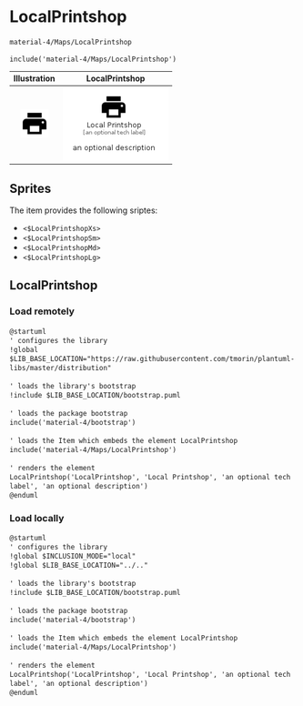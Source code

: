 # LocalPrintshop


```text
material-4/Maps/LocalPrintshop
```

```text
include('material-4/Maps/LocalPrintshop')
```



| Illustration | LocalPrintshop |
| :---: | :---: |
| ![illustration for Illustration](../../material-4/Maps/LocalPrintshop.png) | ![illustration for LocalPrintshop](../../material-4/Maps/LocalPrintshop.Local.png) |



## Sprites
The item provides the following sriptes:

- `<$LocalPrintshopXs>`
- `<$LocalPrintshopSm>`
- `<$LocalPrintshopMd>`
- `<$LocalPrintshopLg>`





## LocalPrintshop

### Load remotely
```plantuml
@startuml
' configures the library
!global $LIB_BASE_LOCATION="https://raw.githubusercontent.com/tmorin/plantuml-libs/master/distribution"

' loads the library's bootstrap
!include $LIB_BASE_LOCATION/bootstrap.puml

' loads the package bootstrap
include('material-4/bootstrap')

' loads the Item which embeds the element LocalPrintshop
include('material-4/Maps/LocalPrintshop')

' renders the element
LocalPrintshop('LocalPrintshop', 'Local Printshop', 'an optional tech label', 'an optional description')
@enduml
```

### Load locally
```plantuml
@startuml
' configures the library
!global $INCLUSION_MODE="local"
!global $LIB_BASE_LOCATION="../.."

' loads the library's bootstrap
!include $LIB_BASE_LOCATION/bootstrap.puml

' loads the package bootstrap
include('material-4/bootstrap')

' loads the Item which embeds the element LocalPrintshop
include('material-4/Maps/LocalPrintshop')

' renders the element
LocalPrintshop('LocalPrintshop', 'Local Printshop', 'an optional tech label', 'an optional description')
@enduml
```

